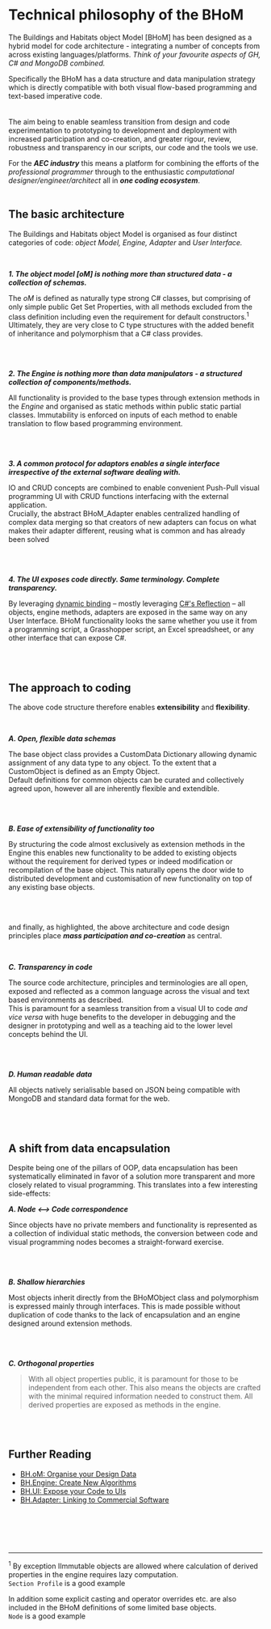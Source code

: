 # Technical philosophy of the BHoM 

The Buildings and Habitats object Model [BHoM] has been designed as a hybrid model for code architecture - integrating a number of concepts from across existing languages/platforms. 
_Think of your favourite aspects of GH, C# and MongoDB combined._

Specifically the BHoM has a data structure and data manipulation strategy which is directly compatible with both visual flow-based programming and text-based imperative code. <br/>
<br/>	
The aim being to enable seamless transition from design and code experimentation to prototyping to development and deployment
 with increased participation and co-creation, and 
 greater rigour, review, robustness and transparency in our scripts, our code and the tools we use. 
 
For the ***AEC industry*** this means a platform for combining the efforts of the _professional programmer_ through to the enthusiastic _computational designer/engineer/architect_ all in ***one coding ecosystem***.
<br/>
<br/>
	
## The basic architecture

The Buildings and Habitats object Model is organised as four distinct categories of code: _object Model, Engine, Adapter_ and _User Interface._

<br/>

***1. The object model [oM] is nothing more than structured data - a collection of schemas.***

The _oM_ is defined as naturally type strong C# classes, but comprising of only simple public Get Set Properties, with all methods excluded from the class definition including even the requirement for default constructors.<sup>1</sup>  
Ultimately, they are very close to C type structures with the added benefit of inheritance and polymorphism that a C# class provides.

<br/>
<br/>	
		
***2. The Engine is nothing more than data manipulators - a structured collection of components/methods.***

All functionality is provided to the base types through extension methods in the _Engine_ and organised as static methods within public static partial classes.
Immutability is enforced on inputs of each method to enable translation to flow based programming environment.

<br/>
<br/>	
	
***3. A common protocol for adaptors enables a single interface irrespective of the external software dealing with.***

IO and CRUD concepts are combined to enable convenient Push-Pull visual programming UI with CRUD functions interfacing with the external application.  
Crucially, the abstract BHoM_Adapter enables centralized handling of complex data merging so that creators of new adapters can focus on what makes their adapter different, reusing what is common and has already been solved

<br/>
<br/>	
	
***4. The UI exposes code directly. Same terminology. Complete transparency.***

By leveraging [dynamic binding](https://en.wikipedia.org/wiki/Late_binding) – mostly leveraging [C#'s Reflection](https://learn.microsoft.com/en-us/dotnet/csharp/programming-guide/concepts/reflection) – all objects, engine methods, adapters are exposed in the same way on any User Interface. BHoM functionality looks the same whether you use it from a programming script, a Grasshopper script, an Excel spreadsheet, or any other interface that can expose C#. 

<br/>
<br/>	
	

## The approach to coding
	
The above code structure therefore enables **extensibility** and **flexibility**.

<br/>

***A. Open, flexible data schemas***	


The base object class provides a CustomData Dictionary allowing dynamic assignment of any data type to any object. To the extent that a CustomObject is defined as an Empty Object.  
Default definitions for common objects can be curated and collectively agreed upon, however all are inherently flexible and extendible.

<br/>
<br/>	
	
***B. Ease of extensibility of functionality too***

By structuring the code almost exclusively as extension methods in the Engine this enables new functionality to be added to existing objects without the requirement for derived types or indeed modification or recompilation of the base object.
This naturally opens the door wide to distributed development and customisation of new functionality on top of any existing base objects.

<br/>
<br/>	
	
and finally, as highlighted, the above architecture and code design principles place ***mass participation and co-creation*** as central.

<br/>

***C. Transparency in code***

The source code architecture, principles and terminologies are all open, exposed and reflected as a common language across the visual and text based environments as described.  
This is paramount for a seamless transition from a visual UI to code _and vice versa_ with huge benefits to the developer in debugging and the designer in prototyping and well as a teaching aid to the lower level concepts behind the UI.

<br/>	
<br/>
		
***D. Human readable data*** 

All objects natively serialisable based on JSON being compatible with MongoDB and standard data format for the web.

<br/>
<br/>	
	

## A shift from data encapsulation

Despite being one of the pillars of OOP, data encapsulation has been systematically eliminated in favor of a solution more transparent and more closely related to visual programming. This translates into a few interesting side-effects:

***A. Node <--> Code correspondence***


Since objects have no private members and functionality is represented as a collection of individual static methods, the conversion between code and visual programming nodes becomes a straight-forward exercise.

<br/>	
<br/>

***B. Shallow hierarchies***

Most objects inherit directly from the BHoMObject class and polymorphism is expressed mainly through interfaces. This is made possible without duplication of code thanks to the lack of encapsulation and an engine  designed around extension methods.

<br/>	
<br/>

***C. Orthogonal properties***

> With all object properties public, it is paramount for those to be independent from each other. This also means the objects are crafted with the minimal required information needed to construct them. All derived properties are exposed as methods in the engine.


<br/>
<br/>	
	

## Further Reading

* [BH.oM: Organise your Design Data](/documentation/BHoM_oM)
* [BH.Engine: Create New Algorithms](/documentation/BHoM_Engine)
* [BH.UI: Expose your Code to UIs](/documentation/BHoM_UI/)
* [BH.Adapter: Linking to Commercial Software](/documentation/BHoM_Adapter) 

	
<br/>
<br/>	
<br/>
<br/>	

---
	
<sup>1</sup> By exception IImmutable objects are allowed where calculation of derived properties in the engine requires lazy computation. <br/>
`Section Profile` is a good example

In addition some explicit casting and operator overrides etc. are also included in the BHoM definitions of some limited base objects.<br/>
`Node` is a good example





